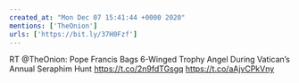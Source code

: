 ```yaml
---
created_at: "Mon Dec 07 15:41:44 +0000 2020"
mentions: ['TheOnion']
urls: ['https://bit.ly/37H0Fzf']
---
```


RT @TheOnion: Pope Francis Bags 6-Winged Trophy Angel During Vatican’s Annual Seraphim Hunt https://t.co/2n9fdTGsgq https://t.co/aAjvCPkVny